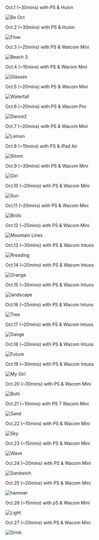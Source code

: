 Oct.1 (~30mins) with PS & Huion

![Be Oct](1.jpg)

Oct.2 (~30mins) with PS & Huion

![Flow](2.jpg)

Oct.3 (~25mins) with PS & Watcom Mini

![Beach 3](3.jpg)

Oct.4 (~15mins) with PS & Wacom Mini

![Glasses](4.jpg)

Oct.5 (~20mins) with PS & Wacom Mini

![Waterfall](5.jpg)

Oct.6 (~20mins) with PS & Wacom Pro

![Dance2](6.jpg)

Oct.7 (~20mins) with PS & Wacom Mini

![Lemon](7.jpg)

Oct.8 (~15mins) with PS & iPad Air

![Strom](8.jpg)

Oct.9 (~30mins) with PS & Wacom Mini

![Girl](9.jpg)

Oct.10 (~20mins) with PS & Wacom Mini

![Sun](10.jpg)

Oct.11 (~20mins) with PS & Wacom Mini

![Birds](11.jpg)

Oct.12 (~25mins) with PS & Wacom Mini

![Mountain Lines](12.jpg)

Oct.13 (~30mins) with PS & Wacom Intuos

![Rreading](13.jpg)

Oct.14 (~20mins) with PS & Wacom Intuos

![Orange](14.jpg)

Oct.15 (~30mins) with PS & Wacom Intuos

![landscape](15.jpg)

Oct.16 (~25mins) with PS & Wacom Intuos

![Tree](16.jpg)
 
Oct.17 (~20mins) with PS & Wacom Intuos

![Dange](17.jpg)

Oct.18 (~20mins) with PS & Wacom Intuos

![Future](18.jpg)

Oct.19 (~30mins) with PS & Wacom Intuos

![My Girl](19.jpg)

Oct.20 (~30mins) with PS & Wacom Mini

![Both](20.jpg)

Oct.21 (~10mins) with PS 7 Wacom Mini

![Sand](21.jpg)

Oct.22 (~10mins) with PS & Wacom Mini

![Sky](22.jpg)

Oct.23 (~15mins) with PS & Wacom Mini

![Wave](23.jpg)

Oct.24 (~20mins) with PS & Wacom Mini

![Sandwich](24.jpg)

Oct.25 (~20mins) with PS & Wacom Mini

![hammer](25.jpg)

Oct.26 (~15mins) with pS & Wacom Mini

![Light](26.jpg)

Oct.27 (~20mins) with PS & Wacom Mini

![Drink](27.jpg)


